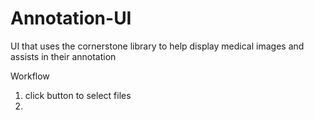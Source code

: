# Annotation-UI

UI that uses the cornerstone library to help display medical images and assists in their annotation

Workflow
1. click button to select files
2. 